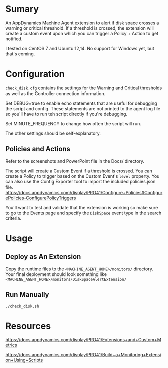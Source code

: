 # Sumary
An AppDynamics Machine Agent extension to alert if disk space crosses a warning or critical threshold. If a threshold is crossed, the extension will create a custom event upon which you can trigger a Policy + Action to get notified.

I tested on CentOS 7 and Ubuntu 12,14. No support for Windows yet, but that's coming.

# Configuration
`check_disk.cfg` contains the settings for the Warning and Critical thresholds as well as the Controller connection information.

Set DEBUG=true to enable echo statements that are useful for debugging the script and config. These statements are not printed to the agent log file so you'll have to run teh script directly if you're debugging.

Set MINUTE_FREQUENCY to change how often the script will run.

The other settings should be self-explanatory.

## Policies and Actions
Refer to the screenshots and PowerPoint file in the Docs/ directory.

The script will create a Custom Event if a threshold is crossed. You can create a Policy to trigger based on the Custom Event's `level` property. You can also use the Config Exporter tool to import the included policies.json file.
https://docs.appdynamics.com/display/PRO41/Configure+Policies#ConfigurePolicies-ConfigurePolicyTriggers

You'll want to test and validate that the extension is working so make sure to go to the Events page and specify the `DiskSpace` event type in the search criteria.

# Usage

## Deploy as An Extension
Copy the runtime files to the `<MACHINE_AGENT_HOME>/monitors/` directory. Your final deployment should look something like `<MACHINE_AGENT_HOME>/monitors/DiskSpaceAlertExtension/`

## Run Manually
`./check_disk.sh`

# Resources
https://docs.appdynamics.com/display/PRO41/Extensions+and+Custom+Metrics

https://docs.appdynamics.com/display/PRO41/Build+a+Monitoring+Extension+Using+Scripts
